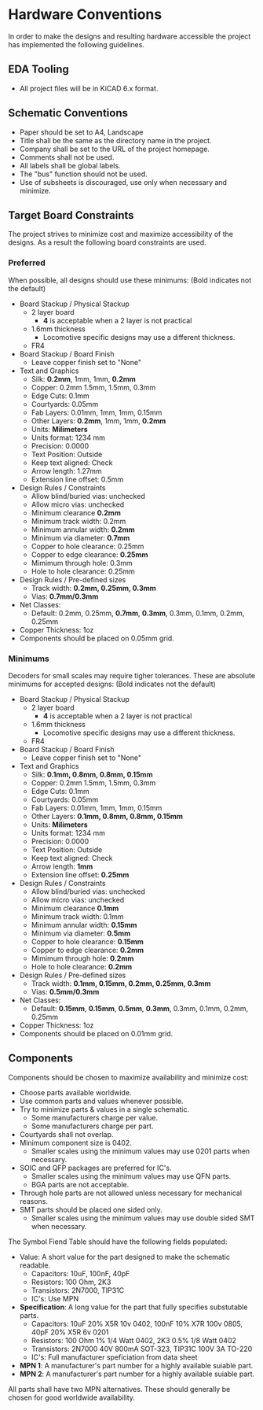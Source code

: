 # Hardware Conventions

In order to make the designs and resulting hardware accessible the project
has implemented the following guidelines.

## EDA Tooling

- All project files will be in KiCAD 6.x format.

## Schematic Conventions

- Paper should be set to A4, Landscape
- Title shall be the same as the directory name in the project.
- Company shall be set to the URL of the project homepage.
- Comments shall not be used.
- All labels shall be global labels.
- The "bus" function should not be used.
- Use of subsheets is discouraged, use only when necessary and minimize.

## Target Board Constraints

The project strives to minimize cost and maximize accessibility of the
designs.  As a result the following board constraints are used.

### Preferred

When possible, all designs should use these minimums: (Bold indicates not the default)

- Board Stackup / Physical Stackup
  - 2 layer board
    - **4** is acceptable when a 2 layer is not practical
  - 1.6mm thickness
    - Locomotive specific designs may use a different thickness.
  - FR4
- Board Stackup / Board Finish
  - Leave copper finish set to "None"
- Text and Graphics
  - Silk: **0.2mm**, 1mm, 1mm, **0.2mm**
  - Copper: 0.2mm 1.5mm, 1.5mm, 0.3mm
  - Edge Cuts: 0.1mm
  - Courtyards: 0.05mm
  - Fab Layers: 0.01mm, 1mm, 1mm, 0.15mm
  - Other Layers: **0.2mm**, 1mm, 1mm, **0.2mm**
  - Units: **Milimeters**
  - Units format: 1234 mm
  - Precision: 0.0000
  - Text Position: Outside
  - Keep text aligned: Check
  - Arrow length: 1.27mm
  - Extension line offset: 0.5mm
- Design Rules / Constraints
  - Allow blind/buried vias: unchecked
  - Allow micro vias: unchecked
  - Minimum clearance **0.2mm**
  - Minimum track width: 0.2mm
  - Minimum annular width: **0.2mm**
  - Minimum via diameter: **0.7mm**
  - Copper to hole clearance: 0.25mm
  - Copper to edge clearance: **0.25mm**
  - Mimimum through hole: 0.3mm
  - Hole to hole clearance: 0.25mm
- Design Rules / Pre-defined sizes
  - Track width: **0.2mm, 0.25mm, 0.3mm**
  - Vias: **0.7mm/0.3mm**
- Net Classes:
  - Default: 0.2mm, 0.25mm, **0.7mm**, **0.3mm**, 0.3mm, 0.1mm, 0.2mm, 0.25mm
- Copper Thickness: 1oz
- Components should be placed on 0.05mm grid.

### Minimums

Decoders for small scales may require tigher tolerances.  These are 
absolute minimums for accepted designs: (Bold indicates not the default)

- Board Stackup / Physical Stackup
  - 2 layer board
    - **4** is acceptable when a 2 layer is not practical
  - 1.6mm thickness
    - Locomotive specific designs may use a different thickness.
  - FR4
- Board Stackup / Board Finish
  - Leave copper finish set to "None"
- Text and Graphics
  - Silk: **0.1mm, 0.8mm, 0.8mm, 0.15mm**
  - Copper: 0.2mm 1.5mm, 1.5mm, 0.3mm
  - Edge Cuts: 0.1mm
  - Courtyards: 0.05mm
  - Fab Layers: 0.01mm, 1mm, 1mm, 0.15mm
  - Other Layers: **0.1mm, 0.8mm, 0.8mm, 0.15mm**
  - Units: **Milimeters**
  - Units format: 1234 mm
  - Precision: 0.0000
  - Text Position: Outside
  - Keep text aligned: Check
  - Arrow length: **1mm**
  - Extension line offset: **0.25mm**
- Design Rules / Constraints
  - Allow blind/buried vias: unchecked
  - Allow micro vias: unchecked
  - Minimum clearance **0.1mm**
  - Minimum track width: 0.1mm
  - Minimum annular width: **0.15mm**
  - Minimum via diameter: **0.5mm**
  - Copper to hole clearance: **0.15mm**
  - Copper to edge clearance: **0.2mm**
  - Mimimum through hole: **0.2mm**
  - Hole to hole clearance: **0.2mm**
- Design Rules / Pre-defined sizes
  - Track width: **0.1mm, 0.15mm, 0.2mm, 0.25mm, 0.3mm**
  - Vias: **0.5mm/0.3mm**
- Net Classes:
  - Default: **0.15mm**, **0.15mm**, **0.5mm**, **0.3mm**, 0.3mm, 0.1mm, 0.2mm, 0.25mm
- Copper Thickness: 1oz
- Components should be placed on 0.01mm grid.

## Components

Components should be chosen to maximize availability and minimize cost:

- Choose parts available worldwide.
- Use common parts and values whenever possible.
- Try to minimize parts & values in a single schematic.
  - Some manufacturers charge per value.
  - Some manufacturers charge per part.
- Courtyards shall not overlap.
- Minimum component size is 0402.
  - Smaller scales using the minimum values may use 0201 parts when necessary.
- SOIC and QFP packages are preferred for IC's.
  - Smaller scales using the minimum values may use QFN parts.
  - BGA parts are not acceptable.
- Through hole parts are not allowed unless necessary for mechanical reasons.
- SMT parts should be placed one sided only.
  - Smaller scales using the minimum values may use double sided SMT when necessary.

The Symbol Fiend Table should have the following fields populated:

- Value: A short value for the part designed to make the schematic readable.
  - Capacitors: 10uF, 100nF, 40pF
  - Resistors: 100 Ohm, 2K3
  - Transistors: 2N7000, TIP31C
  - IC's: Use MPN
- **Specification**: A long value for the part that fully specifies substutable parts.
  - Capacitors: 10uF 20% X5R 10v 0402, 100nF 10% X7R 100v 0805, 40pF 20% X5R 6v 0201
  - Resistors: 100 Ohm 1% 1/4 Watt 0402, 2K3 0.5% 1/8 Watt 0402
  - Transistors: 2N7000 40V 800mA SOT-323, TIP31C 100V 3A TO-220
  - IC's: Full manufacturer speficiation from data sheet
- **MPN 1**: A manufacturer's part number for a highly available suiable part.
- **MPN 2**: A manufacturer's part number for a highly available suiable part.

All parts shall have two MPN alternatives.  These should generally be chosen for good
worldwide availability.
